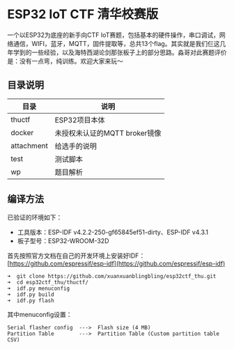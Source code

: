 # ESP32 IoT CTF 清华校赛版

一个以ESP32为底座的新手向CTF IoT赛题，包括基本的硬件操作，串口调试，网络通信，WIFI，蓝牙，MQTT，固件提取等，总共13个flag。其实就是我们仨这几年学到的一些经验，以及海特西湖论剑那张板子上的部分思路。淼哥对此赛题评价是：没有一点弯，纯训练。欢迎大家来玩～

## 目录说明


| 目录       | 说明                          |
| ---------- | ----------------------------- |
| thuctf     | ESP32项目本体                 |
| docker     | 未授权未认证的MQTT broker镜像 |
| attachment | 给选手的说明                  |
| test       | 测试脚本                      |
| wp         | 题目解析                      |

## 编译方法

已验证的环境如下：

- 工具版本：ESP-IDF v4.2.2-250-gf65845ef51-dirty、ESP-IDF v4.3.1
- 板子型号：ESP32-WROOM-32D

首先按照官方文档在自己的开发环境上安装好IDF：[https://github.com/espressif/esp-idf](https://github.com/espressif/esp-idf)

```
➜  git clone https://github.com/xuanxuanblingbling/esp32ctf_thu.git
➜  cd esp32ctf_thu/thuctf/
➜  idf.py menuconfig 
➜  idf.py build 
➜  idf.py flash 
```

其中menuconfig设置：

```
Serial flasher config  --->  Flash size (4 MB) 
Partition Table        --->  Partition Table (Custom partition table CSV)
```